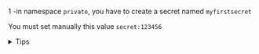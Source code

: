 
1 -in namespace `private`, you have to create a secret named `myfirstsecret`

You must set manually this value  `secret:123456`


<details>
<summary>Tips</summary>

To create secret manually and fix key:secret ,
you have tu use
`kubectl -n namespace create secret name --from-literal key=value `

</details>